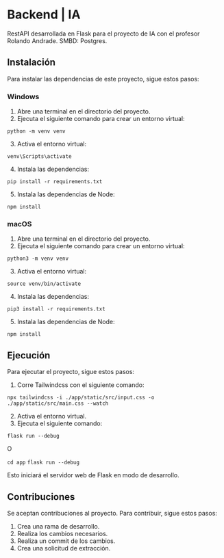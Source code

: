 # Backend | IA

RestAPI desarrollada en Flask para el proyecto de IA con el profesor Rolando Andrade.
SMBD: Postgres.

## Instalación

Para instalar las dependencias de este proyecto, sigue estos pasos:

### Windows

1. Abre una terminal en el directorio del proyecto.
2. Ejecuta el siguiente comando para crear un entorno virtual:

`python -m venv venv`


3. Activa el entorno virtual:

`venv\Scripts\activate`


4. Instala las dependencias:

`pip install -r requirements.txt`


5. Instala las dependencias de Node:

`npm install`


### macOS

1. Abre una terminal en el directorio del proyecto.
2. Ejecuta el siguiente comando para crear un entorno virtual:

`python3 -m venv venv`


3. Activa el entorno virtual:

`source venv/bin/activate`


4. Instala las dependencias:

`pip3 install -r requirements.txt`


5. Instala las dependencias de Node:

`npm install`


## Ejecución

Para ejecutar el proyecto, sigue estos pasos:

1. Corre Tailwindcss con el siguiente comando:

`npx tailwindcss -i ./app/static/src/input.css -o ./app/static/src/main.css --watch`


2. Activa el entorno virtual.
3. Ejecuta el siguiente comando:

`flask run --debug`

O

`cd app`
`flask run --debug`


Esto iniciará el servidor web de Flask en modo de desarrollo.


## Contribuciones

Se aceptan contribuciones al proyecto. Para contribuir, sigue estos pasos:

1. Crea una rama de desarrollo.
2. Realiza los cambios necesarios.
3. Realiza un commit de los cambios.
4. Crea una solicitud de extracción.

